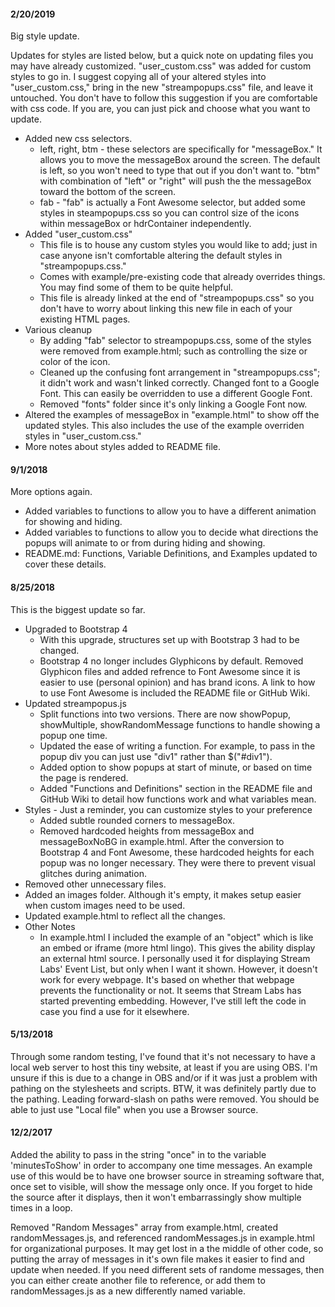 #### 2/20/2019
Big style update.

Updates for styles are listed below, but a quick note on updating files you may have already customized. "user_custom.css" was added for custom styles to go in. I suggest copying all of your altered styles into "user_custom.css," bring in the new "streampopups.css" file, and leave it untouched. You don't have to follow this suggestion if you are comfortable with css code. If you are, you can just pick and choose what you want to update.

+ Added new css selectors.
    + left, right, btm - these selectors are specifically for "messageBox." It allows you to move the messageBox around the screen. The default is left, so you won't need to type that out if you don't want to. "btm" with combination of "left" or "right" will push the the messageBox toward the bottom of the screen.
    + fab - "fab" is actually a Font Awesome selector, but added some styles in steampopups.css so you can control size of the icons within messageBox or hdrContainer independently.
+ Added "user_custom.css"
    + This file is to house any custom styles you would like to add; just in case anyone isn't comfortable altering the default styles in "streampopups.css."
    + Comes with example/pre-existing code that already overrides things. You may find some of them to be quite helpful.
    + This file is already linked at the end of "streampopups.css" so you don't have to worry about linking this new file in each of your existing HTML pages.
+ Various cleanup
    + By adding "fab" selector to streampopups.css, some of the styles were removed from example.html; such as controlling the size or color of the icon.
    + Cleaned up the confusing font arrangement in "streampopups.css"; it didn't work and wasn't linked correctly. Changed font to a Google Font. This can easily be overridden to use a different Google Font.
    + Removed "fonts" folder since it's only linking a Google Font now.
+ Altered the examples of messageBox in "example.html" to show off the updated styles. This also includes the use of the example overriden styles in "user_custom.css."
+ More notes about styles added to README file.


#### 9/1/2018
More options again.

+ Added variables to functions to allow you to have a different animation for showing and hiding.
+ Added variables to functions to allow you to decide what directions the popups will animate to or from during hiding and showing.
+ README.md: Functions, Variable Definitions, and Examples updated to cover these details.


#### 8/25/2018
This is the biggest update so far.

+ Upgraded to Bootstrap 4
    + With this upgrade, structures set up with Bootstrap 3 had to be changed.
	+ Bootstrap 4 no longer includes Glyphicons by default. Removed Glyphicon files and added refrence to Font Awesome since it is easier to use (personal opinion) and has brand icons. A link to how to use Font Awesome is included the README file or GitHub Wiki.
+ Updated streampopus.js
    + Split functions into two versions. There are now showPopup, showMultiple, showRandomMessage functions to handle showing a popup one time.
	+ Updated the ease of writing a function. For example, to pass in the popup div you can just use "div1" rather than $("#div1").
	+ Added option to show popups at start of minute, or based on time the page is rendered.
	+ Added "Functions and Definitions" section in the README file and GitHub Wiki to detail how functions work and what variables mean.
+ Styles - Just a reminder, you can customize styles to your preference
    + Added subtle rounded corners to messageBox.
	+ Removed hardcoded heights from messageBox and messageBoxNoBG in example.html. After the conversion to Bootstrap 4 and Font Awesome, these hardcoded heights for each popup was no longer necessary. They were there to prevent visual glitches during animation.
+ Removed other unnecessary files.
+ Added an images folder. Although it's empty, it makes setup easier when custom images need to be used.
+ Updated example.html to reflect all the changes.
+ Other Notes
    + In example.html I included the example of an "object" which is like an embed or iframe (more html lingo). This gives the ability display an external html source. I personally used it for displaying Stream Labs' Event List, but only when I want it shown. However, it doesn't work for every webpage. It's based on whether that webpage prevents the functionality or not. It seems that Stream Labs has started preventing embedding. However, I've still left the code in case you find a use for it elsewhere.

#### 5/13/2018
Through some random testing, I've found that it's not necessary to have a local web server to host this tiny website, at least if you are using OBS. I'm unsure if this is due to a change in OBS and/or if it was just a problem with pathing on the stylesheets and scripts. BTW, it was definitely partly due to the pathing. Leading forward-slash on paths were removed. You should be able to just use "Local file" when you use a Browser source.	

#### 12/2/2017
Added the ability to pass in the string "once" in to the variable 'minutesToShow' in order to accompany one time messages. An example use of this would be to have one browser source in streaming software that, once set to visible, will show the message only once. If you forget to hide the source after it displays, then it won't embarrassingly show multiple times in a loop.

Removed "Random Messages" array from example.html, created randomMessages.js, and referenced randomMessages.js in example.html for organizational purposes. It may get lost in a the middle of other code, so putting the array of messages in it's own file makes it easier to find and update when needed. If you need different sets of randome messages, then you can either create another file to reference, or add them to randomMessages.js as a new differently named variable.